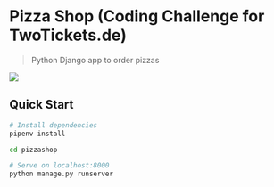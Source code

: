 # Pizza Shop (Coding Challenge for TwoTickets.de)

> Python Django app to order pizzas

<img src="https://user-images.githubusercontent.com/56836643/105966477-02462380-6085-11eb-86c4-971663c0c0de.gif">

## Quick Start

``` bash
# Install dependencies
pipenv install

cd pizzashop

# Serve on localhost:8000
python manage.py runserver
```